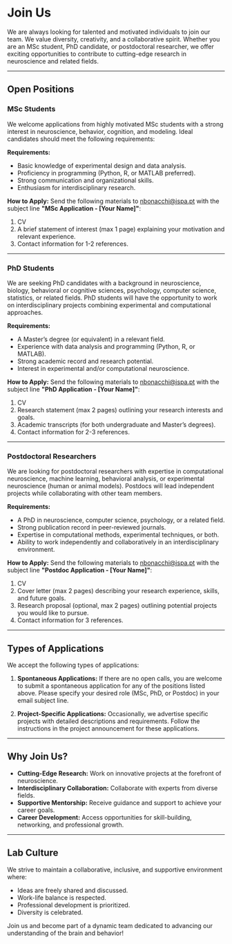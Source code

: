 # Join Us

We are always looking for talented and motivated individuals to join our team. We value diversity, creativity, and a collaborative spirit. Whether you are an MSc student, PhD candidate, or postdoctoral researcher, we offer exciting opportunities to contribute to cutting-edge research in neuroscience and related fields.

---

## Open Positions

### MSc Students

We welcome applications from highly motivated MSc students with a strong interest in neuroscience, behavior, cognition, and modeling. Ideal candidates should meet the following requirements:

**Requirements:**

- Basic knowledge of experimental design and data analysis.
- Proficiency in programming (Python, R, or MATLAB preferred).
- Strong communication and organizational skills.
- Enthusiasm for interdisciplinary research.

**How to Apply:**
Send the following materials to [nbonacchi@ispa.pt](mailto:nbonacchi@ispa.pt) with the subject line **"MSc Application - [Your Name]"**:

1. CV
2. A brief statement of interest (max 1 page) explaining your motivation and relevant experience.
3. Contact information for 1-2 references.

---

### PhD Students

We are seeking PhD candidates with a background in neuroscience, biology, behavioral or cognitive sciences, psychology, computer science, statistics, or related fields. PhD students will have the opportunity to work on interdisciplinary projects combining experimental and computational approaches.

**Requirements:**

- A Master’s degree (or equivalent) in a relevant field.
- Experience with data analysis and programming (Python, R, or MATLAB).
- Strong academic record and research potential.
- Interest in experimental and/or computational neuroscience.

**How to Apply:**
Send the following materials to [nbonacchi@ispa.pt](mailto:nbonacchi@ispa.pt) with the subject line **"PhD Application - [Your Name]"**:

1. CV
2. Research statement (max 2 pages) outlining your research interests and goals.
3. Academic transcripts (for both undergraduate and Master’s degrees).
4. Contact information for 2-3 references.

---

### Postdoctoral Researchers

We are looking for postdoctoral researchers with expertise in computational neuroscience, machine learning, behavioral analysis, or experimental neuroscience (human or animal models). Postdocs will lead independent projects while collaborating with other team members.

**Requirements:**

- A PhD in neuroscience, computer science, psychology, or a related field.
- Strong publication record in peer-reviewed journals.
- Expertise in computational methods, experimental techniques, or both.
- Ability to work independently and collaboratively in an interdisciplinary environment.

**How to Apply:**
Send the following materials to [nbonacchi@ispa.pt](mailto:nbonacchi@ispa.pt) with the subject line **"Postdoc Application - [Your Name]"**:

1. CV
2. Cover letter (max 2 pages) describing your research experience, skills, and future goals.
3. Research proposal (optional, max 2 pages) outlining potential projects you would like to pursue.
4. Contact information for 3 references.

---

## Types of Applications

We accept the following types of applications:

1. **Spontaneous Applications:** If there are no open calls, you are welcome to submit a spontaneous application for any of the positions listed above. Please specify your desired role (MSc, PhD, or Postdoc) in your email subject line.

2. **Project-Specific Applications:** Occasionally, we advertise specific projects with detailed descriptions and requirements. Follow the instructions in the project announcement for these applications.

---

## Why Join Us?

- **Cutting-Edge Research:** Work on innovative projects at the forefront of neuroscience.
- **Interdisciplinary Collaboration:** Collaborate with experts from diverse fields.
- **Supportive Mentorship:** Receive guidance and support to achieve your career goals.
- **Career Development:** Access opportunities for skill-building, networking, and professional growth.

---

## Lab Culture

We strive to maintain a collaborative, inclusive, and supportive environment where:

- Ideas are freely shared and discussed.
- Work-life balance is respected.
- Professional development is prioritized.
- Diversity is celebrated.

Join us and become part of a dynamic team dedicated to advancing our understanding of the brain and behavior!
